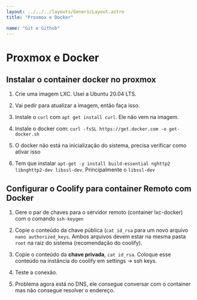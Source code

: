 ```yaml
---
layout: ../../../layouts/GenericLayout.astro
title: "Proxmox e Docker"

name: "Git e Github"
---
```

# Proxmox e Docker

## Instalar o container docker no proxmox

1. Crie uma imagem LXC. Usei a Ubuntu 20.04 LTS.

2. Vai pedir para atualizar a imagem, então faça isso.

3. Instale o `curl` com `apt get install curl`. Ele não vem na imagem.

4. Instale o docker com: `curl -fsSL https://get.docker.com -o get-docker.sh`

5. O docker não está na inicialização do sistema, precisa verificar como ativar isso

6. Tem que instalar `apt-get -y install build-essential nghttp2 libnghttp2-dev libssl-dev`. Principalmente o `libssl-dev`


## Configurar o Coolify para container Remoto com Docker

1. Gere o par de chaves para o servidor remoto (container lxc-docker) com o comando `ssh-keygen`

2. Copie o conteúdo da chave pública (`cat id_rsa` para um novo arquivo `nano authorized_keys`. Ambos arquivos devem estar na mesma pasta `root` na raiz do sistema (recomendação do coolify).

3. Copie o conteúdo da **chave privada**, `cat id_rsa`. Coloque esse conteúdo na instância do coolify em settings -> ssh keys.

4. Teste a conexão.

5. Problema agora está no DNS, ele consegue conversar com o container mas não consegue resolver o endereço.